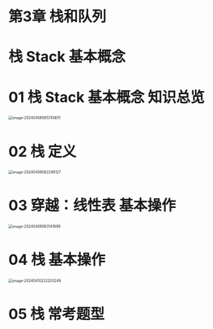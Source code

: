# 第3章 栈和队列



# 栈 Stack 基本概念 



# 01 栈 Stack 基本概念 知识总览

 <img src="https://cvp.oss-cn-shanghai.aliyuncs.com/picgo/202404080857752.png" alt="image-20240408085745651" style="zoom: 50%;" />



# 02 栈 定义

<img src="https://cvp.oss-cn-shanghai.aliyuncs.com/picgo/202404090822592.png" alt="image-20240409082248127" style="zoom:50%;" />



# 03 穿越：线性表 基本操作

<img src="https://cvp.oss-cn-shanghai.aliyuncs.com/picgo/202404090831070.png" alt="image-20240409083141899" style="zoom:50%;" />



# 04 栈 基本操作

<img src="https://cvp.oss-cn-shanghai.aliyuncs.com/picgo/202404102222588.png" alt="image-20240410222203249" style="zoom:50%;" />



# 05 栈 常考题型

